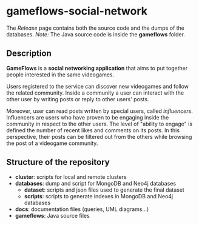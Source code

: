 # gameflows-social-network
The *Release* page contains both the source code and the dumps of the databases.
*Note:* The Java source code is inside the **gameflows** folder.

## Description
**GameFlows** is a **social networking application** that aims to put together people interested in the same videogames. 

Users registered to the service can discover new videogames and follow the related community. Inside a community a user can interact with the other user by writing posts or reply to other users' posts. 

Moreover, user can read posts written by special users, called *influencers*. Influencers are users who have proven to be engaging inside the community in respect to the other users. The level of "ability to engage" is defined the number of recent likes and comments on its posts. In this perspective, their posts can be filtered out from the others while browsing the post of a videogame community.

## Structure of the repository
- **cluster**: scripts for local and remote clusters
- **databases**: dump and script for MongoDB and Neo4j databases
  - **dataset**: scripts and json files used to generate the final dataset
  - **scripts**: scripts to generate indexes in MongoDB and Neo4j databases
- **docs**: documentation files (queries, UML diagrams...)
- **gameflows**: Java source files
